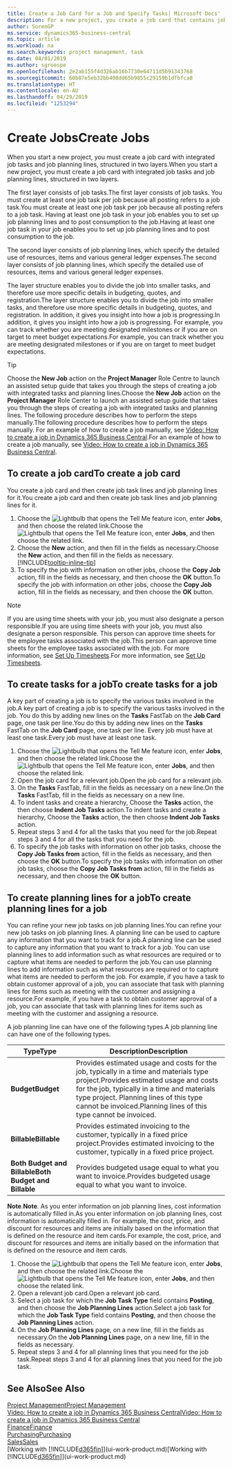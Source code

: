 ```yaml
---
title: Create a Job Card for a Job and Specify Tasks| Microsoft Docs'
description: For a new project, you create a job card that contains job tasks and planning lines, to help you manage progress and budgets.
author: SorenGP
ms.service: dynamics365-business-central
ms.topic: article
ms.workload: na
ms.search.keywords: project management, task
ms.date: 04/01/2019
ms.author: sgroespe
ms.openlocfilehash: 2e2ab155f4d326ab16b7730e64711d5b91343768
ms.sourcegitcommit: 60b87e5eb32bb408dd65b9855c29159b1dfbfca8
ms.translationtype: HT
ms.contentlocale: en-AU
ms.lasthandoff: 04/29/2019
ms.locfileid: "1253294"
---
```

# <a name="create-jobs"></a><span data-ttu-id="8d244-103">Create Jobs</span><span class="sxs-lookup"><span data-stu-id="8d244-103">Create Jobs</span></span>
<span data-ttu-id="8d244-104">When you start a new project, you must create a job card with integrated job tasks and job planning lines, structured in two layers.</span><span class="sxs-lookup"><span data-stu-id="8d244-104">When you start a new project, you must create a job card with integrated job tasks and job planning lines, structured in two layers.</span></span>  

<span data-ttu-id="8d244-105">The first layer consists of job tasks.</span><span class="sxs-lookup"><span data-stu-id="8d244-105">The first layer consists of job tasks.</span></span> <span data-ttu-id="8d244-106">You must create at least one job task per job because all posting refers to a job task.</span><span class="sxs-lookup"><span data-stu-id="8d244-106">You must create at least one job task per job because all posting refers to a job task.</span></span> <span data-ttu-id="8d244-107">Having at least one job task in your job enables you to set up job planning lines and to post consumption to the job.</span><span class="sxs-lookup"><span data-stu-id="8d244-107">Having at least one job task in your job enables you to set up job planning lines and to post consumption to the job.</span></span>

<span data-ttu-id="8d244-108">The second layer consists of job planning lines, which specify the detailed use of resources, items and various general ledger expenses.</span><span class="sxs-lookup"><span data-stu-id="8d244-108">The second layer consists of job planning lines, which specify the detailed use of resources, items and various general ledger expenses.</span></span>

<span data-ttu-id="8d244-109">The layer structure enables you to divide the job into smaller tasks, and therefore use more specific details in budgeting, quotes, and registration.</span><span class="sxs-lookup"><span data-stu-id="8d244-109">The layer structure enables you to divide the job into smaller tasks, and therefore use more specific details in budgeting, quotes, and registration.</span></span> <span data-ttu-id="8d244-110">In addition, it gives you insight into how a job is progressing.</span><span class="sxs-lookup"><span data-stu-id="8d244-110">In addition, it gives you insight into how a job is progressing.</span></span> <span data-ttu-id="8d244-111">For example, you can track whether you are meeting designated milestones or if you are on target to meet budget expectations.</span><span class="sxs-lookup"><span data-stu-id="8d244-111">For example, you can track whether you are meeting designated milestones or if you are on target to meet budget expectations.</span></span>

> [!TIP]
> <span data-ttu-id="8d244-112">Choose the **New Job** action on the **Project Manager** Role Centre to launch an assisted setup guide that takes you through the steps of creating a job with integrated tasks and planning lines.</span><span class="sxs-lookup"><span data-stu-id="8d244-112">Choose the **New Job** action on the **Project Manager** Role Center to launch an assisted setup guide that takes you through the steps of creating a job with integrated tasks and planning lines.</span></span> <span data-ttu-id="8d244-113">The following procedure describes how to perform the steps manually.</span><span class="sxs-lookup"><span data-stu-id="8d244-113">The following procedure describes how to perform the steps manually.</span></span> <span data-ttu-id="8d244-114">For an example of how to create a job manually, see [Video: How to create a job in Dynamics 365 Business Central](https://www.youtube.com/watch?v=VqaPWr7BWmw).</span><span class="sxs-lookup"><span data-stu-id="8d244-114">For an example of how to create a job manually, see [Video: How to create a job in Dynamics 365 Business Central](https://www.youtube.com/watch?v=VqaPWr7BWmw).</span></span>

## <a name="to-create-a-job-card"></a><span data-ttu-id="8d244-115">To create a job card</span><span class="sxs-lookup"><span data-stu-id="8d244-115">To create a job card</span></span>
<span data-ttu-id="8d244-116">You create a job card and then create job task lines and job planning lines for it.</span><span class="sxs-lookup"><span data-stu-id="8d244-116">You create a job card and then create job task lines and job planning lines for it.</span></span>

1. <span data-ttu-id="8d244-117">Choose the ![Lightbulb that opens the Tell Me feature](media/ui-search/search_small.png "Tell me what you want to do") icon, enter **Jobs**, and then choose the related link.</span><span class="sxs-lookup"><span data-stu-id="8d244-117">Choose the ![Lightbulb that opens the Tell Me feature](media/ui-search/search_small.png "Tell me what you want to do") icon, enter **Jobs**, and then choose the related link.</span></span>  
2. <span data-ttu-id="8d244-118">Choose the **New** action, and then fill in the fields as necessary.</span><span class="sxs-lookup"><span data-stu-id="8d244-118">Choose the **New** action, and then fill in the fields as necessary.</span></span> [!INCLUDE[tooltip-inline-tip](includes/tooltip-inline-tip_md.md)]
3. <span data-ttu-id="8d244-119">To specify the job with information on other jobs, choose the **Copy Job** action, fill in the fields as necessary, and then choose the **OK** button.</span><span class="sxs-lookup"><span data-stu-id="8d244-119">To specify the job with information on other jobs, choose the **Copy Job** action, fill in the fields as necessary, and then choose the **OK** button.</span></span>

> [!NOTE]  
>   <span data-ttu-id="8d244-120">If you are using time sheets with your job, you must also designate a person responsible.</span><span class="sxs-lookup"><span data-stu-id="8d244-120">If you are using time sheets with your job, you must also designate a person responsible.</span></span> <span data-ttu-id="8d244-121">This person can approve time sheets for the employee tasks associated with the job.</span><span class="sxs-lookup"><span data-stu-id="8d244-121">This person can approve time sheets for the employee tasks associated with the job.</span></span> <span data-ttu-id="8d244-122">For more information, see [Set Up Timesheets](projects-how-setup-time-sheets.md).</span><span class="sxs-lookup"><span data-stu-id="8d244-122">For more information, see [Set Up Timesheets](projects-how-setup-time-sheets.md).</span></span>

## <a name="to-create-tasks-for-a-job"></a><span data-ttu-id="8d244-123">To create tasks for a job</span><span class="sxs-lookup"><span data-stu-id="8d244-123">To create tasks for a job</span></span>
<span data-ttu-id="8d244-124">A key part of creating a job is to specify the various tasks involved in the job.</span><span class="sxs-lookup"><span data-stu-id="8d244-124">A key part of creating a job is to specify the various tasks involved in the job.</span></span> <span data-ttu-id="8d244-125">You do this by adding new lines on the **Tasks** FastTab on the **Job Card** page, one task per line.</span><span class="sxs-lookup"><span data-stu-id="8d244-125">You do this by adding new lines on the **Tasks** FastTab on the **Job Card** page, one task per line.</span></span> <span data-ttu-id="8d244-126">Every job must have at least one task.</span><span class="sxs-lookup"><span data-stu-id="8d244-126">Every job must have at least one task.</span></span>

1. <span data-ttu-id="8d244-127">Choose the ![Lightbulb that opens the Tell Me feature](media/ui-search/search_small.png "Tell me what you want to do") icon, enter **Jobs**, and then choose the related link.</span><span class="sxs-lookup"><span data-stu-id="8d244-127">Choose the ![Lightbulb that opens the Tell Me feature](media/ui-search/search_small.png "Tell me what you want to do") icon, enter **Jobs**, and then choose the related link.</span></span>
2. <span data-ttu-id="8d244-128">Open the job card for a relevant job.</span><span class="sxs-lookup"><span data-stu-id="8d244-128">Open the job card for a relevant job.</span></span>
3. <span data-ttu-id="8d244-129">On the **Tasks** FastTab, fill in the fields as necessary on a new line.</span><span class="sxs-lookup"><span data-stu-id="8d244-129">On the **Tasks** FastTab, fill in the fields as necessary on a new line.</span></span>
4. <span data-ttu-id="8d244-130">To indent tasks and create a hierarchy, Choose the **Tasks** action, the then choose **Indent Job Tasks** action.</span><span class="sxs-lookup"><span data-stu-id="8d244-130">To indent tasks and create a hierarchy, Choose the **Tasks** action, the then choose **Indent Job Tasks** action.</span></span>
5. <span data-ttu-id="8d244-131">Repeat steps 3 and 4 for all the tasks that you need for the job.</span><span class="sxs-lookup"><span data-stu-id="8d244-131">Repeat steps 3 and 4 for all the tasks that you need for the job.</span></span>
6. <span data-ttu-id="8d244-132">To specify the job tasks with information on other job tasks, choose the **Copy Job Tasks from** action, fill in the fields as necessary, and then choose the **OK** button.</span><span class="sxs-lookup"><span data-stu-id="8d244-132">To specify the job tasks with information on other job tasks, choose the **Copy Job Tasks from** action, fill in the fields as necessary, and then choose the **OK** button.</span></span>

## <a name="to-create-planning-lines-for-a-job"></a><span data-ttu-id="8d244-133">To create planning lines for a job</span><span class="sxs-lookup"><span data-stu-id="8d244-133">To create planning lines for a job</span></span>
<span data-ttu-id="8d244-134">You can refine your new job tasks on job planning lines.</span><span class="sxs-lookup"><span data-stu-id="8d244-134">You can refine your new job tasks on job planning lines.</span></span> <span data-ttu-id="8d244-135">A planning line can be used to capture any information that you want to track for a job.</span><span class="sxs-lookup"><span data-stu-id="8d244-135">A planning line can be used to capture any information that you want to track for a job.</span></span> <span data-ttu-id="8d244-136">You can use planning lines to add information such as what resources are required or to capture what items are needed to perform the job.</span><span class="sxs-lookup"><span data-stu-id="8d244-136">You can use planning lines to add information such as what resources are required or to capture what items are needed to perform the job.</span></span> <span data-ttu-id="8d244-137">For example, if you have a task to obtain customer approval of a job, you can associate that task with planning lines for items such as meeting with the customer and assigning a resource.</span><span class="sxs-lookup"><span data-stu-id="8d244-137">For example, if you have a task to obtain customer approval of a job, you can associate that task with planning lines for items such as meeting with the customer and assigning a resource.</span></span>  

<span data-ttu-id="8d244-138">A job planning line can have one of the following types.</span><span class="sxs-lookup"><span data-stu-id="8d244-138">A job planning line can have one of the following types.</span></span>  

| <span data-ttu-id="8d244-139">Type</span><span class="sxs-lookup"><span data-stu-id="8d244-139">Type</span></span> | <span data-ttu-id="8d244-140">Description</span><span class="sxs-lookup"><span data-stu-id="8d244-140">Description</span></span> |
| --- | --- |
| <span data-ttu-id="8d244-141">**Budget**</span><span class="sxs-lookup"><span data-stu-id="8d244-141">**Budget**</span></span> |<span data-ttu-id="8d244-142">Provides estimated usage and costs for the job, typically in a time and materials type project.</span><span class="sxs-lookup"><span data-stu-id="8d244-142">Provides estimated usage and costs for the job, typically in a time and materials type project.</span></span> <span data-ttu-id="8d244-143">Planning lines of this type cannot be invoiced.</span><span class="sxs-lookup"><span data-stu-id="8d244-143">Planning lines of this type cannot be invoiced.</span></span> |
| <span data-ttu-id="8d244-144">**Billable**</span><span class="sxs-lookup"><span data-stu-id="8d244-144">**Billable**</span></span> |<span data-ttu-id="8d244-145">Provides estimated invoicing to the customer, typically in a fixed price project.</span><span class="sxs-lookup"><span data-stu-id="8d244-145">Provides estimated invoicing to the customer, typically in a fixed price project.</span></span> |
| <span data-ttu-id="8d244-146">**Both Budget and Billable**</span><span class="sxs-lookup"><span data-stu-id="8d244-146">**Both Budget and Billable**</span></span> |<span data-ttu-id="8d244-147">Provides budgeted usage equal to what you want to invoice.</span><span class="sxs-lookup"><span data-stu-id="8d244-147">Provides budgeted usage equal to what you want to invoice.</span></span> |

<span data-ttu-id="8d244-148">**Note**.</span><span class="sxs-lookup"><span data-stu-id="8d244-148">**Note**.</span></span> <span data-ttu-id="8d244-149">As you enter information on job planning lines, cost information is automatically filled in.</span><span class="sxs-lookup"><span data-stu-id="8d244-149">As you enter information on job planning lines, cost information is automatically filled in.</span></span> <span data-ttu-id="8d244-150">For example, the cost, price, and discount for resources and items are initially based on the information that is defined on the resource and item cards.</span><span class="sxs-lookup"><span data-stu-id="8d244-150">For example, the cost, price, and discount for resources and items are initially based on the information that is defined on the resource and item cards.</span></span>

1. <span data-ttu-id="8d244-151">Choose the ![Lightbulb that opens the Tell Me feature](media/ui-search/search_small.png "Tell me what you want to do") icon, enter **Jobs**, and then choose the related link.</span><span class="sxs-lookup"><span data-stu-id="8d244-151">Choose the ![Lightbulb that opens the Tell Me feature](media/ui-search/search_small.png "Tell me what you want to do") icon, enter **Jobs**, and then choose the related link.</span></span>
2. <span data-ttu-id="8d244-152">Open a relevant job card.</span><span class="sxs-lookup"><span data-stu-id="8d244-152">Open a relevant job card.</span></span>
3. <span data-ttu-id="8d244-153">Select a job task for which the **Job Task Type** field contains **Posting**, and then choose the **Job Planning Lines** action.</span><span class="sxs-lookup"><span data-stu-id="8d244-153">Select a job task for which the **Job Task Type** field contains **Posting**, and then choose the **Job Planning Lines** action.</span></span>  
4. <span data-ttu-id="8d244-154">On the **Job Planning Lines** page, on a new line, fill in the fields as necessary.</span><span class="sxs-lookup"><span data-stu-id="8d244-154">On the **Job Planning Lines** page, on a new line, fill in the fields as necessary.</span></span>
5. <span data-ttu-id="8d244-155">Repeat steps 3 and 4 for all planning lines that you need for the job task.</span><span class="sxs-lookup"><span data-stu-id="8d244-155">Repeat steps 3 and 4 for all planning lines that you need for the job task.</span></span>

## <a name="see-also"></a><span data-ttu-id="8d244-156">See Also</span><span class="sxs-lookup"><span data-stu-id="8d244-156">See Also</span></span>

[<span data-ttu-id="8d244-157">Project Management</span><span class="sxs-lookup"><span data-stu-id="8d244-157">Project Management</span></span>](projects-manage-projects.md)  
[<span data-ttu-id="8d244-158">Video: How to create a job in Dynamics 365 Business Central</span><span class="sxs-lookup"><span data-stu-id="8d244-158">Video: How to create a job in Dynamics 365 Business Central</span></span>](https://www.youtube.com/watch?v=VqaPWr7BWmw)  
[<span data-ttu-id="8d244-159">Finance</span><span class="sxs-lookup"><span data-stu-id="8d244-159">Finance</span></span>](finance.md)  
[<span data-ttu-id="8d244-160">Purchasing</span><span class="sxs-lookup"><span data-stu-id="8d244-160">Purchasing</span></span>](purchasing-manage-purchasing.md)  
[<span data-ttu-id="8d244-161">Sales</span><span class="sxs-lookup"><span data-stu-id="8d244-161">Sales</span></span>](sales-manage-sales.md)  
<span data-ttu-id="8d244-162">[Working with [!INCLUDE[d365fin](includes/d365fin_md.md)]](ui-work-product.md)</span><span class="sxs-lookup"><span data-stu-id="8d244-162">[Working with [!INCLUDE[d365fin](includes/d365fin_md.md)]](ui-work-product.md)</span></span>  
